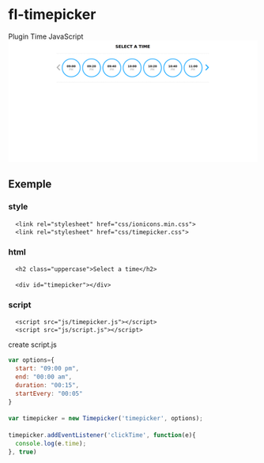 # fl-timepicker
Plugin Time JavaScript 
![Capture Plugin timepicker JavaScript](https://github.com/FathiLakhdhar/fl-timepicker/blob/master/Capture.png)

## Exemple
### style
```
  <link rel="stylesheet" href="css/ionicons.min.css">
  <link rel="stylesheet" href="css/timepicker.css">
```

### html
```
  <h2 class="uppercase">Select a time</h2>

  <div id="timepicker"></div>
```

### script
```
  <script src="js/timepicker.js"></script>
  <script src="js/script.js"></script>
```
create script.js
```javascript
var options={
  start: "09:00 pm",
  end: "00:00 am",
  duration: "00:15",
  startEvery: "00:05"
}

var timepicker = new Timepicker('timepicker', options);

timepicker.addEventListener('clickTime', function(e){
  console.log(e.time);
}, true)

```
